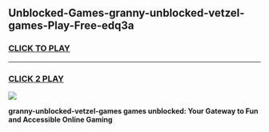 
## Unblocked-Games-granny-unblocked-vetzel-games-Play-Free-edq3a
<h3>
<a href="https://premium76.site?title=granny-unblocked-vetzel-games&ref=21A">CLICK TO PLAY</a></h3>
<hr>

<h3>
<a href="https://premium76.site?title=granny-unblocked-vetzel-games&ref=21A">CLICK 2 PLAY</a>
  
</h3>

<a href="https://premium76.site?title=granny-unblocked-vetzel-games&ref=21A"><img src="https://clearcache.store/games.png"></a>


**granny-unblocked-vetzel-games games unblocked: Your Gateway to Fun and Accessible Online Gaming**
